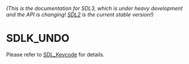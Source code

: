 ###### (This is the documentation for SDL3, which is under heavy development and the API is changing! [SDL2](https://wiki.libsdl.org/SDL2/) is the current stable version!)
# SDLK_UNDO

Please refer to [SDL_Keycode](SDL_Keycode) for details.

